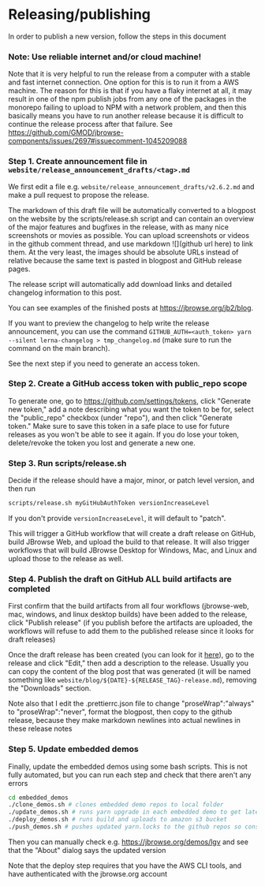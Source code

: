 # Releasing/publishing

In order to publish a new version, follow the steps in this document

### Note: Use reliable internet and/or cloud machine!

Note that it is very helpful to run the release from a computer with a stable
and fast internet connection. One option for this is to run it from a AWS
machine. The reason for this is that if you have a flaky internet at all, it may
result in one of the npm publish jobs from any one of the packages in the
monorepo failing to upload to NPM with a network problem, and then this
basically means you have to run another release because it is difficult to
continue the release process after that failure. See
https://github.com/GMOD/jbrowse-components/issues/2697#issuecomment-1045209088

### Step 1. Create announcement file in `website/release_announcement_drafts/<tag>.md`

We first edit a file e.g. `website/release_announcement_drafts/v2.6.2.md` and
make a pull request to propose the release.

The markdown of this draft file will be automatically converted to a blogpost on
the website by the scripts/release.sh script and can contain an overview of the
major features and bugfixes in the release, with as many nice screenshots or
movies as possible. You can upload screenshots or videos in the github comment
thread, and use markdown ![](github url here) to link them. At the very least,
the images should be absolute URLs instead of relative because the same text is
pasted in blogpost and GitHub release pages.

The release script will automatically add download links and detailed changelog
information to this post.

You can see examples of the finished posts at https://jbrowse.org/jb2/blog.

If you want to preview the changelog to help write the release announcement, you
can use the command
`GITHUB_AUTH=<auth_token> yarn --silent lerna-changelog > tmp_changelog.md`
(make sure to run the command on the main branch).

See the next step if you need to generate an access token.

### Step 2. Create a GitHub access token with public_repo scope

To generate one, go to https://github.com/settings/tokens, click "Generate new
token," add a note describing what you want the token to be for, select the
"public_repo" checkbox (under "repo"), and then click "Generate token." Make
sure to save this token in a safe place to use for future releases as you won't
be able to see it again. If you do lose your token, delete/revoke the token you
lost and generate a new one.

### Step 3. Run scripts/release.sh

Decide if the release should have a major, minor, or patch level version, and
then run

```bash
scripts/release.sh myGitHubAuthToken versionIncreaseLevel
```

If you don't provide `versionIncreaseLevel`, it will default to "patch".

This will trigger a GitHub workflow that will create a draft release on GitHub,
build JBrowse Web, and upload the build to that release. It will also trigger
workflows that will build JBrowse Desktop for Windows, Mac, and Linux and upload
those to the release as well.

### Step 4. Publish the draft on GitHub ALL build artifacts are completed

First confirm that the build artifacts from all four workflows (jbrowse-web,
mac, windows, and linux desktop builds) have been added to the release, click
"Publish release" (if you publish before the artifacts are uploaded, the
workflows will refuse to add them to the published release since it looks for
draft releases)

Once the draft release has been created (you can look for it
[here](https://github.com/GMOD/jbrowse-components/releases)), go to the release
and click "Edit," then add a description to the release. Usually you can copy
the content of the blog post that was generated (it will be named something like
`website/blog/${DATE}-${RELEASE_TAG}-release.md`), removing the "Downloads"
section.

Note also that I edit the .prettierrc.json file to change "proseWrap":"always"
to "proseWrap":"never", format the blogpost, then copy to the github release,
because they make markdown newlines into actual newlines in these release notes

### Step 5. Update embedded demos

Finally, update the embedded demos using some bash scripts. This is not fully
automated, but you can run each step and check that there aren't any errors

```bash
cd embedded_demos
./clone_demos.sh # clones embedded demo repos to local folder
./update_demos.sh # runs yarn upgrade in each embedded demo to get latest jbrowse code
./deploy_demos.sh # runs build and uploads to amazon s3 bucket
./push_demos.sh # pushes updated yarn.locks to the github repos so consumers get same lock file
```

Then you can manually check e.g. https://jbrowse.org/demos/lgv and see that the
"About" dialog says the updated version

Note that the deploy step requires that you have the AWS CLI tools, and have
authenticated with the jbrowse.org account
